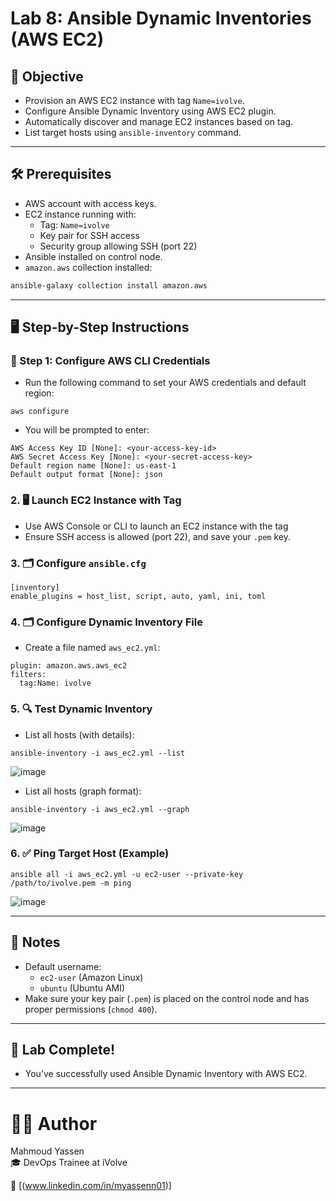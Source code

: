 # Lab 8: Ansible Dynamic Inventories (AWS EC2)

## 🎯 Objective

- Provision an AWS EC2 instance with tag `Name=ivolve`.
- Configure Ansible Dynamic Inventory using AWS EC2 plugin.
- Automatically discover and manage EC2 instances based on tag.
- List target hosts using `ansible-inventory` command.

---

## 🛠️ Prerequisites

- AWS account with access keys.
- EC2 instance running with:
  - Tag: `Name=ivolve`
  - Key pair for SSH access
  - Security group allowing SSH (port 22)
- Ansible installed on control node.
- `amazon.aws` collection installed:

```bash
ansible-galaxy collection install amazon.aws
```
---
## 🖥️ Step-by-Step Instructions

### 🔐 Step 1: Configure AWS CLI Credentials
- Run the following command to set your AWS credentials and default region:
```
aws configure
```
- You will be prompted to enter:
```
AWS Access Key ID [None]: <your-access-key-id>
AWS Secret Access Key [None]: <your-secret-access-key>
Default region name [None]: us-east-1
Default output format [None]: json
```

### 2. 🖥️ Launch EC2 Instance with Tag
- Use AWS Console or CLI to launch an EC2 instance with the tag
- Ensure SSH access is allowed (port 22), and save your `.pem` key.

### 3. 🗂️ Configure `ansible.cfg`
```
[inventory]
enable_plugins = host_list, script, auto, yaml, ini, toml
```

### 4. 🗂️ Configure Dynamic Inventory File
- Create a file named `aws_ec2.yml`:
```
plugin: amazon.aws.aws_ec2
filters:
  tag:Name: ivolve
```

### 5. 🔍 Test Dynamic Inventory
- List all hosts (with details):
```
ansible-inventory -i aws_ec2.yml --list
```
![image](https://github.com/user-attachments/assets/d6617898-7aec-4cf8-8001-985645f533d4)

- List all hosts (graph format):
```
ansible-inventory -i aws_ec2.yml --graph
```
![image](https://github.com/user-attachments/assets/7486ca48-f97c-4a09-8fc5-1d729f2c8b92)

### 6. ✅ Ping Target Host (Example)
```
ansible all -i aws_ec2.yml -u ec2-user --private-key /path/to/ivolve.pem -m ping
```
![image](https://github.com/user-attachments/assets/f84f9024-a0fe-4c54-b627-dea5dd7f8c2d)

---
## 📌 Notes

- Default username:
  - `ec2-user` (Amazon Linux)
  - `ubuntu` (Ubuntu AMI)
- Make sure your key pair (`.pem`) is placed on the control node and has proper permissions (`chmod 400`).

--- 

## 🎉 Lab Complete!
- You’ve successfully used Ansible Dynamic Inventory with AWS EC2.

---
# 👨‍💻 Author  
Mahmoud Yassen  
🎓 DevOps Trainee at iVolve

🔗 [(www.linkedin.com/in/myassenn01)]
